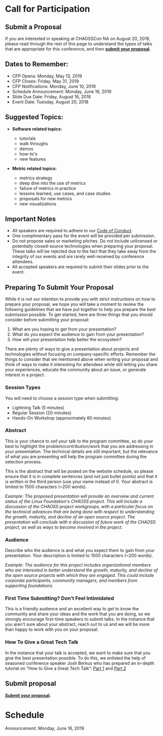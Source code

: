 # Call for Participation


## Submit a Proposal

If you are interested in speaking at CHAOSSCon NA on August 20, 2019, 
please read through the rest of this page to understand the types of talks
that are appropriate for this conference, and then **[submit your proposal][submit].**  


## Dates to Remember:

* CFP Opens: Monday, May 13, 2019
* CFP Closes: Friday, May 31, 2019
* CFP Notifications: Monday, June 10, 2019
* Schedule Announcement: Monday, June 16, 2019
* Slide Due Date: Friday, August 16, 2018
* Event Date: Tuesday, August 20, 2018


## Suggested Topics:

- **Software related topics:**
   + tutorials
   + walk throughs
   + demos
   + how-to's
   + new features
   
- **Metric related topics:**
   + metrics strategy
   + deep dive into the use of metrics
   + failure of metrics in practice
   + lessons learned, use cases, and case studies
   + proposals for new metrics
   + new visualizations


## Important Notes

- All speakers are required to adhere to our [Code of Conduct](https://github.com/chaoss/governance/blob/master/code-of-conduct.md).
- One complimentary pass for the event will be provided per submission.
- Do not propose sales or marketing pitches. Do not include unlicensed or potentially closed-source technologies when preparing your proposal. These talks will be rejected due to the fact that they take away from the integrity of our events and are rarely well-received by conference attendees.
- All accepted speakers are required to submit their slides prior to the event.


## Preparing To Submit Your Proposal

While it is not our intention to provide you with strict instructions on how to prepare your proposal, we hope you will take a moment to review the following guidelines that we have put together to help you prepare the best submission possible. To get started, here are three things that you should consider before submitting your proposal:

1. What are you hoping to get from your presentation?
2. What do you expect the audience to gain from your presentation?
3. How will your presentation help better the ecosystem?

There are plenty of ways to give a presentation about projects and technologies without focusing on company-specific efforts. Remember the things to consider that we mentioned above when writing your proposal and think of ways to make it interesting for attendees while still letting you share your experiences, educate the community about an issue, or generate interest in a project.


### Session Types

You will need to choose a session type when submitting:
* Lightning Talk (5 minutes)
* Regular Session (20 minutes)
* Hands-On Workshop (approximately 60 minutes)


### Abstract

This is your chance to *sell* your talk to the program committee, so do your best to highlight the problem/contribution/work that you are addressing in your presentation. The technical details are still important, but the relevance of what you are presenting will help the program committee during the selection process.

This is the abstract that will be posted on the website schedule, so please ensure that it is in complete sentences (and not just bullet points) and that it is written in the third person (use your name instead of I). Your abstract is limited to 1500 characters (~200 words).

*Example: The proposed presentation will provide an overview and current status of the Linux Foundation's CHAOSS project. This will include a discussion of the CHAOSS project workgroups, with a particular focus on the technical advances that are being done with respect to understanding the growth, maturity, and decline of an open source project. The presentation will conclude with a discussion of future work of the CHAOSS project, as well as ways to become involved in the project.*

### Audience

Describe who the audience is and what you expect them to gain from your presentation. Your description is limited to 1500 characters (~200 words).

*Example: The audience for this project includes organizational members who are interested in better understand the growth, maturity, and decline of the open source projects with which they are engaged. This could include corporate participants, community managers, and members from supporting foundations.*


### First Time Submitting? Don’t Feel Intimidated

This is a friendly audience and an excellent way to get to know the community and share your ideas and the work that you are doing, so we strongly encourage first-time speakers to submit talks. In the instance that you aren’t sure about your abstract, reach out to us and we will be more than happy to work with you on your proposal.


### How To Give a Great Tech Talk

In the instance that your talk is accepted, we want to make sure that you give the best presentation possible. To do this, we enlisted the help of seasoned conference speaker Josh Berkus who has prepared an in-depth tutorial on “How to Give a Great Tech Talk”:
[Part 1](http://www.youtube.com/watch?v=iE9y3gyF8Kw>) and 
[Part 2](http://www.youtube.com/watch?v=gcOP4WQfJl4>)

## Submit proposal

**[Submit your proposal][submit].** 

# Schedule

Announcement: Monday, June 16, 2019

[submit]: https://forms.gle/o6EprSWV7mHB66hNA
